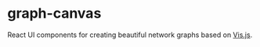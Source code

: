 # graph-canvas

React UI components for creating beautiful network graphs based on [Vis.js](https://github.com/visjs/vis-network).

